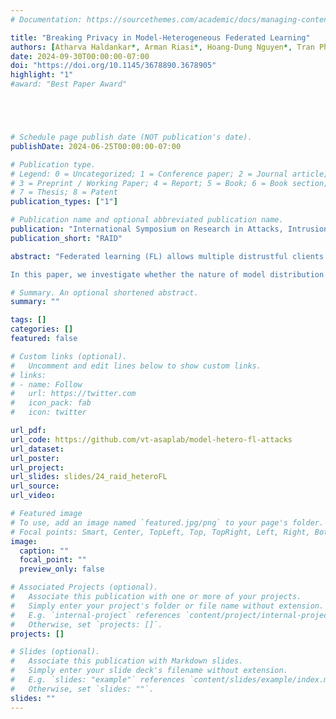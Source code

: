 ```yaml
---
# Documentation: https://sourcethemes.com/academic/docs/managing-content/

title: "Breaking Privacy in Model-Heterogeneous Federated Learning"
authors: [Atharva Haldankar*, Arman Riasi*, Hoang-Dung Nguyen*, Tran Phuong, Thang Hoang]
date: 2024-09-30T00:00:00-07:00
doi: "https://doi.org/10.1145/3678890.3678905"
highlight: "1"
#award: "Best Paper Award"





# Schedule page publish date (NOT publication's date).
publishDate: 2024-06-25T00:00:00-07:00

# Publication type.
# Legend: 0 = Uncategorized; 1 = Conference paper; 2 = Journal article;
# 3 = Preprint / Working Paper; 4 = Report; 5 = Book; 6 = Book section;
# 7 = Thesis; 8 = Patent
publication_types: ["1"]

# Publication name and optional abbreviated publication name.
publication: "International Symposium on Research in Attacks, Intrusions and Defenses"
publication_short: "RAID"

abstract: "Federated learning (FL) allows multiple distrustful clients to collaboratively train a machine learning model. In FL, data never leaves client devices; instead, clients only share locally computed gradients with a central server. As individual gradients may leak information about a given client’s dataset, secure aggregation was proposed. With secure aggregation, the server only receives the aggregate gradient update from the set of all sampled clients without being able to access any individual gradient. One challenge in FL is the systems-level heterogeneity that is quite often present among client devices. Specifically, clients in the FL protocol may have varying levels of compute power, on-device memory, and communication bandwidth. These limitations are addressed by model-heterogeneous FL schemes, where clients are able to train on subsets of the global model. Despite the benefits of model-heterogeneous schemes in addressing systems-level challenges, the implications of these schemes on client privacy have not been thoroughly investigated.\\

In this paper, we investigate whether the nature of model distribution and the computational heterogeneity among client devices in model-heterogeneous FL schemes may result in the server being able to recover sensitive data from target clients. To this end, we propose two attacks in the model-heterogeneous FL setting, even with secure aggregation in place. We call these attacks the Convergence Rate Attack and the Rolling Model Attack. The Convergence Rate Attack targets schemes where clients train on the same subset of the global model, while the Rolling Model Attack targets schemes where model parameters are dynamically updated each round. We show that a malicious adversary can compromise the model and data confidentiality of a target group of clients. We evaluate our attacks on the MNIST and CIFAR-10 datasets and show that using our techniques, an adversary can reconstruct data samples with near perfect accuracy for batch sizes of up to 20 samples."

# Summary. An optional shortened abstract.
summary: ""

tags: []
categories: []
featured: false

# Custom links (optional).
#   Uncomment and edit lines below to show custom links.
# links:
# - name: Follow
#   url: https://twitter.com
#   icon_pack: fab
#   icon: twitter

url_pdf:
url_code: https://github.com/vt-asaplab/model-hetero-fl-attacks
url_dataset: 
url_poster:
url_project:
url_slides: slides/24_raid_heteroFL
url_source:
url_video:

# Featured image
# To use, add an image named `featured.jpg/png` to your page's folder. 
# Focal points: Smart, Center, TopLeft, Top, TopRight, Left, Right, BottomLeft, Bottom, BottomRight.
image:
  caption: ""
  focal_point: ""
  preview_only: false

# Associated Projects (optional).
#   Associate this publication with one or more of your projects.
#   Simply enter your project's folder or file name without extension.
#   E.g. `internal-project` references `content/project/internal-project/index.md`.
#   Otherwise, set `projects: []`.
projects: []

# Slides (optional).
#   Associate this publication with Markdown slides.
#   Simply enter your slide deck's filename without extension.
#   E.g. `slides: "example"` references `content/slides/example/index.md`.
#   Otherwise, set `slides: ""`.
slides: ""
---
```


